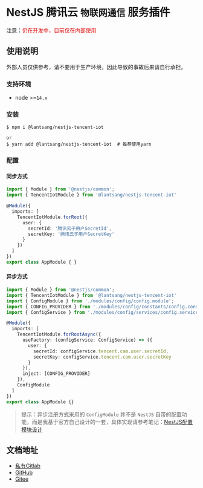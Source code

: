 # NestJS 腾讯云 `物联网通信` 服务插件

注意：<font color="#dd0000">仍在开发中，目前仅在内部使用</font><br /> 

## 使用说明

外部人员仅供参考，请不要用于生产环境，因此导致的事故后果请自行承担。

### 支持环境

* node >=`14.x`

### 安装

``` shell
$ npm i @lantsang/nestjs-tencent-iot

or
$ yarn add @lantsang/nestjs-tencent-iot  # 推荐使用yarn
```

### 配置

#### 同步方式

``` typescript
import { Module } from '@nestjs/common';
import { TencentIotModule } from '@lantsang/nestjs-tencent-iot'

@Module({
  imports: [
    TencentIotModule.forRoot({
      user: {
        secretId: '腾讯云子用户SecretId',
        secretKey: '腾讯云子用户SecretKey'
      }
    })
  ]
})
export class AppModule { }
```

#### 异步方式

``` typescript
import { Module } from '@nestjs/common';
import { TencentIotModule } from '@lantsang/nestjs-tencent-iot'
import { ConfigModule } from './modules/config/config.module';
import { CONFIG_PROVIDER } from './modules/config/constants/config.constant';
import { ConfigService } from './modules/config/services/config.service';

@Module({
  imports: [
    TencentIotModule.forRootAsync({
      useFactory: (configService: ConfigService) => ({
        user: {
          secretId: configService.tencent.cam.user.secretId,
          secretKey: configService.tencent.cam.user.secretKey
        }
      }),
      inject: [CONFIG_PROVIDER]
    }),
    ConfigModule
  ]
})
export class AppModule {}
```

> 提示：异步注册方式采用的 `ConfigModule` 并不是 `NestJS` 自带的配置功能，而是我基于官方自己设计的一套，具体实现请参考笔记：[NestJS配置模块设计](https://github.com/IricBing/note/blob/master/NodeJS/NestJS/%E7%A8%8B%E5%BA%8F%E8%AE%BE%E8%AE%A1/%E9%85%8D%E7%BD%AE%E6%A8%A1%E5%9D%97%E8%AE%BE%E8%AE%A1/README.md)

## 文档地址

* [私有Gitlab](https://gitlab.lantsang.cn/nestjs-plugins/nestjs-tencent-iot/tree/master/docs)
* [GitHub](https://github.com/lantsang/nestjs-tencent-iot/tree/master/docs)
* [Gitee](https://gitee.com/lantsang/nestjs-tencent-iot/tree/master/docs)
